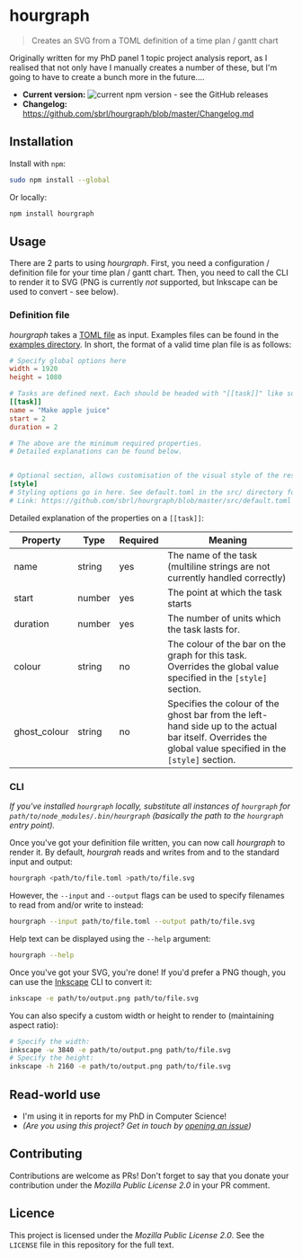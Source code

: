 # hourgraph
> Creates an SVG from a TOML definition of a time plan / gantt chart

Originally written for my PhD panel 1 topic project analysis report, as I realised that not only have I manually creates a number of these, but I'm going to have to create a bunch more in the future....

 - **Current version:** ![current npm version - see the GitHub releases](https://img.shields.io/npm/v/terrain50-cli)
 - **Changelog:** https://github.com/sbrl/hourgraph/blob/master/Changelog.md


## Installation
Install with `npm`:

```bash
sudo npm install --global
```

Or locally:

```bash
npm install hourgraph
```


## Usage
There are 2 parts to using _hourgraph_. First, you need a configuration / definition file for your time plan / gantt chart. Then, you need to call the CLI to render it to SVG (PNG is currently _not_ supported, but Inkscape can be used to convert - see below).

### Definition file
_hourgraph_ takes a [TOML file](https://github.com/toml-lang/toml) as input. Examples files can be found in the [examples directory](https://github.com/sbrl/hourgraph/tree/master/examples). In short, the format of a valid time plan file is as follows:

```toml
# Specify global options here
width = 1920
height = 1080

# Tasks are defined next. Each should be headed with "[[task]]" like so:
[[task]]
name = "Make apple juice"
start = 2
duration = 2

# The above are the minimum required properties.
# Detailed explanations can be found below.


# Optional section, allows customisation of the visual style of the resulting svg
[style]
# Styling options go in here. See default.toml in the src/ directory for more information as to supported properties here.
# Link: https://github.com/sbrl/hourgraph/blob/master/src/default.toml
```

Detailed explanation of the properties on a `[[task]]`:

Property	| Type		| Required	| Meaning
------------|-----------|-----------|--------------
name		| string	| yes		| The name of the task (multiline strings are not currently handled correctly)
start		| number	| yes		| The point at which the task starts
duration	| number	| yes		| The number of units which the task lasts for.
colour		| string	| no		| The colour of the bar on the graph for this task. Overrides the global value specified in the `[style]` section.
ghost_colour| string	| no		| Specifies the colour of the ghost bar from the left-hand side up to the actual bar itself. Overrides the global value specified in the `[style]` section.

### CLI
_If you've installed `hourgraph` locally, substitute all instances of `hourgraph` for `path/to/node_modules/.bin/hourgraph` (basically the path to the `hourgraph` entry point)._

Once you've got your definition file written, you can now call _hourgraph_ to render it. By default, _hourgrah_ reads and writes from and to the standard input and output:

```bash
hourgraph <path/to/file.toml >path/to/file.svg
```

However, the `--input` and `--output` flags can be used to specify filenames to read from and/or write to instead:

```bash
hourgraph --input path/to/file.toml --output path/to/file.svg
```

Help text can be displayed using the `--help` argument:

```bash
hourgraph --help
```

Once you've got your SVG, you're done! If you'd prefer a PNG though, you can use the [Inkscape](https://inkscape.org/) CLI to convert it:

```bash
inkscape -e path/to/output.png path/to/file.svg
```

You can also specify a custom width or height to render to (maintaining aspect ratio):

```bash
# Specify the width:
inkscape -w 3840 -e path/to/output.png path/to/file.svg
# Specify the height:
inkscape -h 2160 -e path/to/output.png path/to/file.svg
```


## Read-world use
 - I'm using it in reports for my PhD in Computer Science!
 - _(Are you using this project? Get in touch by [opening an issue](https://github.com/sbrl/hourgraph/issues/new))_


## Contributing
Contributions are welcome as PRs! Don't forget to say that you donate your contribution under the _Mozilla Public License 2.0_ in your PR comment.


## Licence
This project is licensed under the _Mozilla Public License 2.0_. See the `LICENSE` file in this repository for the full text.
